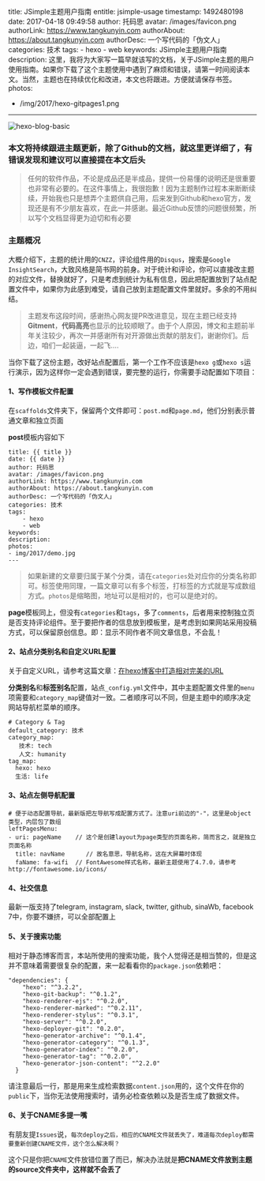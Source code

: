 title: JSimple主题用户指南
entitle: jsimple-usage
timestamp: 1492480198
date: 2017-04-18 09:49:58
author: 托码思
avatar: /images/favicon.png
authorLink: https://www.tangkunyin.com
authorAbout: https://about.tangkunyin.com
authorDesc: 一个写代码的「伪文人」
categories: 技术
tags:
	- hexo
	- web
keywords: JSimple主题用户指南
description: 这里，我将为大家写一篇早就该写的文档，关于JSimple主题的用户使用指南。如果你下载了这个主题使用中遇到了麻烦和错误，请第一时间阅读本文。当然，主题也在持续优化和改进，本文也将跟进。方便就请保存书签。
photos:
  - /img/2017/hexo-gitpages1.png
---

![hexo-blog-basic](/img/2017/hexo-blog-basic.jpg)

### 本文将持续跟进主题更新，除了Github的文档，就这里更详细了，有错误发现和建议可以直接提在本文后头

> 任何的软件作品，不论是成品还是半成品，提供一份易懂的说明还是很重要也非常有必要的。在这件事情上，我很抱歉！因为主题制作过程本来断断续续，开始我也只是想弄个主题供自己用，后来发到Github和hexo官方，发现还是有不少朋友喜欢，在此一并感谢。最近Github反馈的问题很频繁，所以写个文档显得更为迫切和有必要

### 主题概况

大概介绍下，主题的统计用的`CNZZ`，评论组件用的`Disqus`，搜索是`Google InsightSearch`，大致风格是简书网的前身。对于统计和评论，你可以直接改主题的对应文件，替换就好了，只是考虑到统计为私有信息，因此把配置放到了站点配置文件中，如果你为此感到难受，请自己放到主题配置文件里就好。多余的不用纠结。

> 主题发布这段时间，感谢热心网友提PR改进意见，现在主题已经支持**Gitment**，**代码高亮**也显示的比较顺眼了。由于个人原因，博文和主题前半年关注较少，再次一并感谢所有对开源做出贡献的朋友们，谢谢你们。后边，咱们一起装逼，一起飞....

当你下载了这份主题，改好站点配置后，第一个工作不应该是`hexo g`或`hexo s`运行演示，因为这样你一定会遇到错误，要完整的运行，你需要手动配置如下项目：

#### 1、写作模板文件配置

在`scaffolds`文件夹下，保留两个文件即可：`post.md`和`page.md`，他们分别表示普通文章和独立页面

**post**模板内容如下

```
title: {{ title }}
date: {{ date }}
author: 托码思
avatar: /images/favicon.png
authorLink: https://www.tangkunyin.com
authorAbout: https://about.tangkunyin.com
authorDesc: 一个写代码的「伪文人」
categories: 技术
tags:
    - hexo
    - web
keywords:
description:
photos:
- img/2017/demo.jpg
---
```

> 如果新建的文章要归属于某个分类，请在`categories`处对应你的分类名称即可。标签使用同理，一篇文章可以有多个标签，打标签的方式就是写成数组方式。`photos`是缩略图，地址可以是相对的，也可以是绝对的。

**page**模板同上，但没有`categories`和`tags`，多了`comments`，后者用来控制独立页是否支持评论组件。至于要把作者的信息放到模板里，是考虑到如果网站采用投稿方式，可以保留原创信息。即：显示不同作者不同文章信息，不会乱！

#### 2、站点分类别名和自定义URL配置

关于自定义URL，请参考这篇文章：[在hexo博客中打造相对完美的URL](https://shuoit.net/tech/hexo-links-1483800845.html)

**分类别名**和**标签别名**配置，站点`_config.yml`文件中，其中主题配置文件里的`menu`项需要和`category_map`键值对一致。二者顺序可以不同，但是主题中的顺序决定网站导航栏菜单的顺序。

```
# Category & Tag
default_category: 技术
category_map:
   技术: tech
   人文: humanity
tag_map:
  hexo: hexo
  生活: life
```


#### 3、站点左侧导航配置

```
# 便于动态配置导航，最新版把左导航写成配置方式了。注意uri前边的"-"，这里是object类型，内层包了数组
leftPagesMenu:
- uri: pageName    // 这个是创建layout为page类型的页面名称，简而言之，就是独立页面名称
  title: navName	  // 故名意思，导航名称，这在大屏幕时体现
  faName: fa-wifi  // FontAwesome样式名称，最新主题使用了4.7.0，请参考http://fontawesome.io/icons/
```



#### 4、社交信息

最新一版支持了telegram, instagram, slack, twitter, github, sinaWb, facebook 7中，你要不嫌挤，可以全部配置上


#### 5、关于搜索功能

相对于静态博客而言，本站所使用的搜索功能，我个人觉得还是相当赞的，但是这并不意味着需要很复杂的配置，来一起看看你的`package.json`依赖吧：

```
"dependencies": {
    "hexo": "^3.2.2",
    "hexo-git-backup": "^0.1.2",
    "hexo-renderer-ejs": "^0.2.0",
    "hexo-renderer-marked": "^0.2.11",
    "hexo-renderer-stylus": "^0.3.1",
    "hexo-server": "^0.2.0",
    "hexo-deployer-git": "0.2.0",
    "hexo-generator-archive": "^0.1.4",
    "hexo-generator-category": "^0.1.3",
    "hexo-generator-index": "^0.2.0",
    "hexo-generator-tag": "^0.2.0",
    "hexo-generator-json-content": "^2.2.0"
  }
```

请注意最后一行，那是用来生成检索数据`content.json`用的，这个文件在你的`public`下，当你无法使用搜索时，请务必检查依赖以及是否生成了数据文件。

#### 6、关于CNAME多提一嘴

有朋友提`Issues`说，`每次deploy之后，相应的CNAME文件就丢失了，难道每次deploy都需要重新创建CNAME文件，这个怎么解决啊？`

这个只是你把`CNAME`文件放错位置了而已，解决办法就是**把CNAME文件放到主题的source文件夹中，这样就不会丢了**









